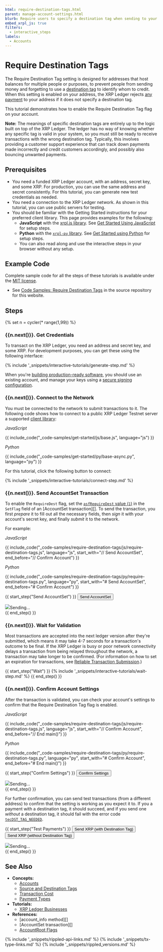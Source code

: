 ```yaml
---
html: require-destination-tags.html
parent: manage-account-settings.html
blurb: Require users to specify a destination tag when sending to your address.
embed_xrpl_js: true
filters:
  - interactive_steps
labels:
  - Accounts
---
```

# Require Destination Tags

The Require Destination Tag setting is designed for addresses that host balances for multiple people or purposes, to prevent people from sending money and forgetting to use a [destination tag](source-and-destination-tags.html) to identify whom to credit. When this setting is enabled on your address, the XRP Ledger rejects [any payment](payment-types.html) to your address if it does not specify a destination tag.

This tutorial demonstrates how to enable the Require Destination Tag flag on your account.

**Note:** The meanings of specific destination tags are entirely up to the logic built on top of the XRP Ledger. The ledger has no way of knowing whether any specific tag is valid in your system, so you must still be ready to receive transactions with the wrong destination tag. Typically, this involves providing a customer support experience that can track down payments made incorrectly and credit customers accordingly, and possibly also bouncing unwanted payments.

## Prerequisites

- You need a funded XRP Ledger account, with an address, secret key, and some XRP. For production, you can use the same address and secret consistently. For this tutorial, you can generate new test credentials as needed.
- You need a connection to the XRP Ledger network. As shown in this tutorial, you can use public servers for testing.
- You should be familiar with the Getting Started instructions for your preferred client library. This page provides examples for the following:
    - **JavaScript** with the [xrpl.js library](https://github.com/XRPLF/xrpl.js/). See [Get Started Using JavaScript](get-started-using-javascript.html) for setup steps.
    - **Python** with the [`xrpl-py` library](https://xrpl-py.readthedocs.io/). See [Get Started using Python](get-started-using-python.html) for setup steps.
    - You can also read along and use the interactive steps in your browser without any setup.

<!-- Source for this specific tutorial's interactive bits: -->
<script type="application/javascript" src="assets/js/tutorials/require-destination-tags.js"></script>

## Example Code

Complete sample code for all the steps of these tutorials is available under the [MIT license](https://github.com/XRPLF/xrpl-dev-portal/blob/master/LICENSE).

- See [Code Samples: Require Destination Tags](https://github.com/XRPLF/xrpl-dev-portal/tree/master/content/_code-samples/require-destination-tags/) in the source repository for this website.

## Steps
{% set n = cycler(* range(1,99)) %}

### {{n.next()}}. Get Credentials

To transact on the XRP Ledger, you need an address and secret key, and some XRP. For development purposes, you can get these using the following interface:

{% include '_snippets/interactive-tutorials/generate-step.md' %}

When you're [building production-ready software](production-readiness.html), you should use an existing account, and manage your keys using a [secure signing configuration](set-up-secure-signing.html).

### {{n.next()}}. Connect to the Network

You must be connected to the network to submit transactions to it. The following code shows how to connect to a public XRP Ledger Testnet server a supported [client library](client-libraries.html):

<!-- MULTICODE_BLOCK_START -->

_JavaScript_

{{ include_code("_code-samples/get-started/js/base.js", language="js") }}

_Python_

{{ include_code("_code-samples/get-started/py/base-async.py", language="py") }}

<!-- MULTICODE_BLOCK_END -->

For this tutorial, click the following button to connect:

{% include '_snippets/interactive-tutorials/connect-step.md' %}

### {{n.next()}}. Send AccountSet Transaction

To enable the `RequireDest` flag, set the [`asfRequireDest` value (`1`)](accountset.html#accountset-flags) in the `SetFlag` field of an [AccountSet transaction][]. To send the transaction, you first _prepare_ it to fill out all the necessary fields, then _sign_ it with your account's secret key, and finally _submit_ it to the network.

For example:

<!-- MULTICODE_BLOCK_START -->

_JavaScript_

{{ include_code("_code-samples/require-destination-tags/js/require-destination-tags.js", language="js", start_with="// Send AccountSet", end_before="// Confirm Account") }}

_Python_

{{ include_code("_code-samples/require-destination-tags/py/require-destination-tags.py", language="py", start_with="# Send AccountSet", end_before="# Confirm Account") }}

<!-- MULTICODE_BLOCK_END -->

{{ start_step("Send AccountSet") }}
<button id="send-accountset" class="btn btn-primary previous-steps-required" data-wait-step-name="Wait">Send AccountSet</button>
<div class="loader collapse"><img class="throbber" src="assets/img/xrp-loader-96.png">Sending...</div>
<div class="output-area"></div>
{{ end_step() }}


### {{n.next()}}. Wait for Validation

Most transactions are accepted into the next ledger version after they're submitted, which means it may take 4-7 seconds for a transaction's outcome to be final. If the XRP Ledger is busy or poor network connectivity delays a transaction from being relayed throughout the network, a transaction may take longer to be confirmed. (For information on how to set an expiration for transactions, see [Reliable Transaction Submission](reliable-transaction-submission.html).)

{{ start_step("Wait") }}
{% include '_snippets/interactive-tutorials/wait-step.md' %}
{{ end_step() }}


### {{n.next()}}. Confirm Account Settings

After the transaction is validated, you can check your account's settings to confirm that the Require Destination Tag flag is enabled.


<!-- MULTICODE_BLOCK_START -->

_JavaScript_

{{ include_code("_code-samples/require-destination-tags/js/require-destination-tags.js", language="js", start_with="// Confirm Account", end_before="// End main()") }}

_Python_

{{ include_code("_code-samples/require-destination-tags/py/require-destination-tags.py", language="py", start_with="# Confirm Account", end_before="# End main()") }}

<!-- MULTICODE_BLOCK_END -->


{{ start_step("Confirm Settings") }}
<button id="confirm-settings" class="btn btn-primary previous-steps-required">Confirm Settings</button>
<div class="loader collapse"><img class="throbber" src="assets/img/xrp-loader-96.png">Sending...</div>
<div class="output-area"></div>
{{ end_step() }}

For further confirmation, you can send test transactions (from a different address) to confirm that the setting is working as you expect it to. If you a payment with a destination tag, it should succeed, and if you send one _without_ a destination tag, it should fail with the error code [`tecDST_TAG_NEEDED`](tec-codes.html).

{{ start_step("Test Payments") }}
<button class="test-payment btn btn-primary" data-dt="10">Send XRP (with Destination Tag)</button>
<button class="test-payment btn btn-primary" data-dt="">Send XRP (without Destination Tag)</button>
<div class="loader collapse"><img class="throbber" src="assets/img/xrp-loader-96.png">Sending...</div>
<div class="output-area"></div>
{{ end_step() }}


## See Also

- **Concepts:**
    - [Accounts](accounts.html)
    - [Source and Destination Tags](source-and-destination-tags.html)
    - [Transaction Cost](transaction-cost.html)
    - [Payment Types](payment-types.html)
- **Tutorials:**
    - [XRP Ledger Businesses](xrp-ledger-businesses.html)
- **References:**
    - [account_info method][]
    - [AccountSet transaction][]
    - [AccountRoot Flags](accountroot.html#accountroot-flags)




<!--{# common link defs #}-->
{% include '_snippets/rippled-api-links.md' %}
{% include '_snippets/tx-type-links.md' %}
{% include '_snippets/rippled_versions.md' %}
